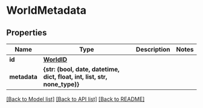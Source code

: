 # WorldMetadata


## Properties
Name | Type | Description | Notes
------------ | ------------- | ------------- | -------------
**id** | [**WorldID**](WorldID.md) |  | 
**metadata** | **{str: (bool, date, datetime, dict, float, int, list, str, none_type)}** |  | 

[[Back to Model list]](../README.md#documentation-for-models) [[Back to API list]](../README.md#documentation-for-api-endpoints) [[Back to README]](../README.md)


